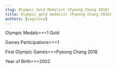 ```yaml
---
slug: Olympic Gold Medalist (Pyeong Chang 2018)
title: Olympic gold medalist (Pyeong Chang 2018)
authors: [zagitova]
---
```


Olympic Medals===1 Gold

Games Participations===1

First Olympic Games===Pyeong Chang 2018

Year of Birth===2002